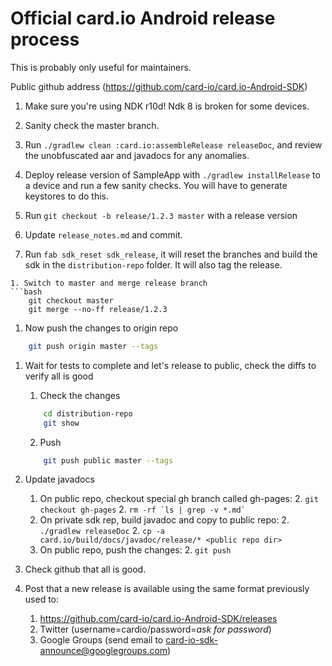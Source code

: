 # Official card.io Android release process 

This is probably only useful for maintainers.

Public github address (https://github.com/card-io/card.io-Android-SDK)

1. Make sure you're using NDK r10d!  Ndk 8 is broken for some devices.  

1. Sanity check the master branch.  

1. Run `./gradlew clean :card.io:assembleRelease releaseDoc`, and review the unobfuscated aar and javadocs for any anomalies.
 
1. Deploy release version of SampleApp with `./gradlew installRelease` to a device and run a few sanity checks.  You will have to generate keystores to do this.

1. Run `git checkout -b release/1.2.3 master` with a release version

1. Update `release_notes.md` and commit.

1. Run `fab sdk_reset sdk_release`, it will reset the branches and build the sdk in the `distribution-repo` folder.  It will also tag the release.
```
1. Switch to master and merge release branch
```bash
    git checkout master
    git merge --no-ff release/1.2.3
```
1. Now push the changes to origin repo
```bash
    git push origin master --tags
```
1. Wait for tests to complete and let's release to public, check the diffs to verify all is good
	1. Check the changes
	```bash
	    cd distribution-repo
	    git show
	```
	2. Push
	```bash
	    git push public master --tags
	```

1. Update javadocs
	1. On public repo, checkout special gh branch called gh-pages:
		2. `git checkout gh-pages`
		2. ``` rm -rf `ls | grep -v *.md` ```
	1. On private sdk rep, build javadoc and copy to public repo:
		2. `./gradlew releaseDoc`
		2. `cp -a card.io/build/docs/javadoc/release/* <public repo dir>`
	1. On public repo, push the changes:
		2. `git push` 

1. Check github that all is good.

1. Post that a new release is available using the same format previously used to:
	1. https://github.com/card-io/card.io-Android-SDK/releases
	2. Twitter (username=cardio/password=_ask for password_)
	3. Google Groups (send email to card-io-sdk-announce@googlegroups.com) 
